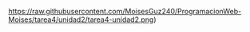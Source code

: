 <span>https://raw.githubusercontent.com/MoisesGuz240/ProgramacionWeb-Moises/tarea4/unidad2/tarea4-unidad2.png</span><span>)</span>

